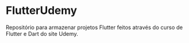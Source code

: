 # FlutterUdemy
Repositório para armazenar projetos Flutter feitos através do curso de Flutter e Dart do site Udemy.
